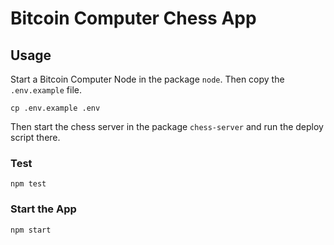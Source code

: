 # Bitcoin Computer Chess App

## Usage

Start a Bitcoin Computer Node in the package `node`. Then copy the `.env.example` file.

```
cp .env.example .env
```

Then start the chess server in the package `chess-server` and run the deploy script there.

### Test

```
npm test
```

### Start the App

```
npm start
```
